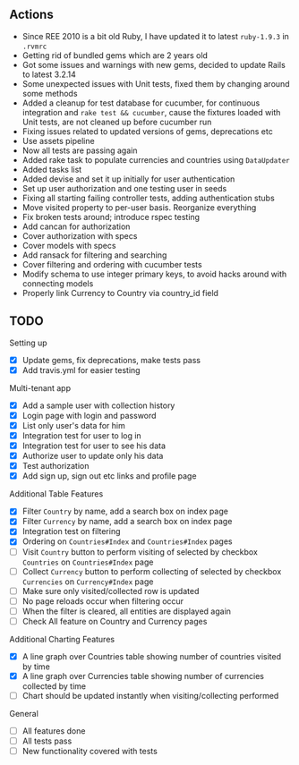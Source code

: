 Actions
-------

* Since REE 2010 is a bit old Ruby, I have updated it to latest `ruby-1.9.3` in `.rvmrc`
* Getting rid of bundled gems which are 2 years old
* Got some issues and warnings with new gems, decided to update Rails to latest 3.2.14
* Some unexpected issues with Unit tests, fixed them by changing around some methods
* Added a cleanup for test database for cucumber, for continuous integration and `rake test && cucumber`, cause the fixtures loaded with Unit tests, are not cleaned up before cucumber run
* Fixing issues related to updated versions of gems, deprecations etc
* Use assets pipeline
* Now all tests are passing again
* Added rake task to populate currencies and countries using `DataUpdater`
* Added tasks list
* Added devise and set it up initially for user authentication
* Set up user authorization and one testing user in seeds
* Fixing all starting failing controller tests, adding authentication stubs
* Move visited property to per-user basis. Reorganize everything
* Fix broken tests around; introduce rspec testing
* Add cancan for authorization
* Cover authorization with specs
* Cover models with specs
* Add ransack for filtering and searching
* Cover filtering and ordering with cucumber tests
* Modify schema to use integer primary keys, to avoid hacks around with connecting models
* Properly link Currency to Country via country_id field

TODO
----

Setting up

- [x] Update gems, fix deprecations, make tests pass
- [x] Add travis.yml for easier testing

Multi-tenant app

- [x] Add a sample user with collection history
- [x] Login page with login and password
- [x] List only user's data for him
- [x] Integration test for user to log in
- [x] Integration test for user to see his data
- [x] Authorize user to update only his data
- [x] Test authorization
- [x] Add sign up, sign out etc links and profile page

Additional Table Features

- [x] Filter `Country` by name, add a search box on index page
- [x] Filter `Currency` by name, add a search box on index page
- [x] Integration test on filtering
- [x] Ordering on `Countries#Index` and `Countries#Index` pages
- [ ] Visit `Country` button to perform visiting of selected by checkbox `Countries` on `Countries#Index` page
- [ ] Collect `Currency` button to perform collecting of selected by checkbox `Currencies` on `Currency#Index` page
- [ ] Make sure only visited/collected row is updated
- [ ] No page reloads occur when filtering occur
- [ ] When the filter is cleared, all entities are displayed again
- [ ] Check All feature on Country and Currency pages

Additional Charting Features

- [x] A line graph over Countries table showing number of countries visited by time
- [x] A line graph over Currencies table showing number of currencies collected by time
- [ ] Chart should be updated instantly when visiting/collecting performed

General

- [ ] All features done
- [ ] All tests pass
- [ ] New functionality covered with tests
